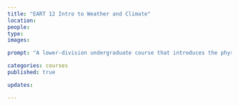 ```yaml
---
title: "EART 12 Intro to Weather and Climate" 
location:
people:
type: 
images:

prompt: "A lower-division undergraduate course that introduces the physical and chemical concepts of atmospheric science and then applies that understanding to weather and climate phenomena. As this course fulfills a Statistical Reseasoning GE designation, we focus on developing skills in approaching quantitative data and statistical reasoning, in order to make judgements in situations of uncertainty."

categories: courses 
published: true

updates:

---
```



